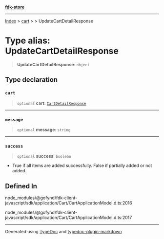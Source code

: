 [**fdk-store**](../../../README.md)
***

[Index](../../../API.md) > [cart](../../README.md) > [<internal>](../README.md) > UpdateCartDetailResponse

# Type alias: UpdateCartDetailResponse

> **UpdateCartDetailResponse**: `object`

## Type declaration

### `cart`

> `optional` **cart**: [`CartDetailResponse`](type-alias.CartDetailResponse.md)

***

### `message`

> `optional` **message**: `string`

***

### `success`

> `optional` **success**: `boolean`

- True if all items are added successfully.
False if partially added or not added.

## Defined In

node\_modules/@gofynd/fdk-client-javascript/sdk/application/Cart/CartApplicationModel.d.ts:2016

node\_modules/@gofynd/fdk-client-javascript/sdk/application/Cart/CartApplicationModel.d.ts:2017

***
Generated using [TypeDoc](https://typedoc.org/) and [typedoc-plugin-markdown](https://www.npmjs.com/package/typedoc-plugin-markdown)
